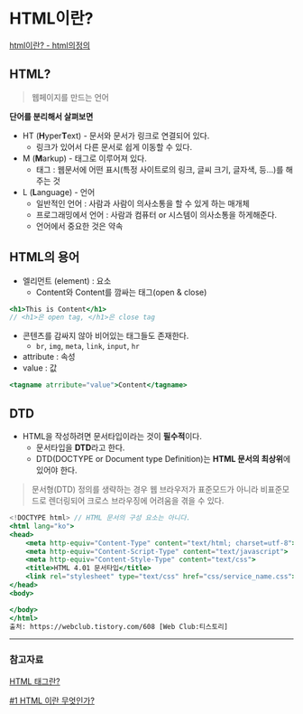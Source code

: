 # HTML이란?

[html이란? - html의정의](https://www.youtube.com/watch?v=ZeBsrkPq5dM)

## HTML?

> 웹페이지를 만드는 언어
> 

**단어를 분리해서 살펴보면**

- HT (**H**yper**T**ext) - 문서와 문서가 링크로 연결되어 있다.
    - 링크가 있어서 다른 문서로 쉽게 이동할 수 있다.
- M (**M**arkup) - 태그로 이루어져 있다.
    - 태그 : 웹문서에 어떤 표시(특정 사이트로의 링크, 글씨 크기, 글자색, 등…)를 해주는 것
- L (**L**anguage) - 언어
    - 일반적인 언어 : 사람과 사람이 의사소통을 할 수 있게 하는 매개체
    - 프로그래밍에서 언어 : 사람과 컴퓨터 or 시스템이 의사소통을 하게해준다.
    - 언어에서 중요한 것은 약속

## HTML의 용어

- 엘리먼트 (element) : 요소
    - Content와 Content를 깜싸는 태그(open & close)

```jsx
<h1>This is Content</h1>
// <h1>은 open tag, </h1>은 close tag
```

- 콘텐츠를 감싸지 않아 비어있는 태그들도 존재한다.
    - `br`, `img`, `meta`, `link`, `input`, `hr`
- attribute : 속성
- value : 값

```jsx
<tagname atrribute="value">Content</tagname>
```

## DTD

- HTML을 작성하려면 문서타입이라는 것이 **필수적**이다.
    - 문서타입을 **DTD**라고 한다.
    - DTD(DOCTYPE or Document type Definition)는 **HTML 문서의 최상위**에 있어야 한다.

> 문서형(DTD) 정의를 생략하는 경우 웹 브라우저가 표준모드가 아니라 비표준모드로 렌더링되어 크로스 브라우징에 어려움을 겪을 수 있다.
> 

```jsx
<!DOCTYPE html> // HTML 문서의 구성 요소는 아니다.
<html lang="ko">
<head>
    <meta http-equiv="Content-Type" content="text/html; charset=utf-8">
    <meta http-equiv="Content-Script-Type" content="text/javascript">
    <meta http-equiv="Content-Style-Type" content="text/css">
    <title>HTML 4.01 문서타입</title>
    <link rel="stylesheet" type="text/css" href="css/service_name.css">
</head>
<body>

</body>
</html>
출처: https://webclub.tistory.com/608 [Web Club:티스토리]
```

---

### 참고자료

[HTML 태그란?](https://mingtrace.tistory.com/282)

[#1 HTML 이란 무엇인가?](https://webclub.tistory.com/608)